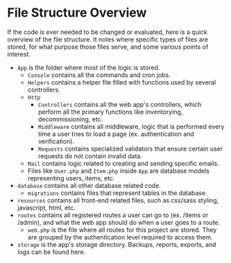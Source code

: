 # File Structure Overview

If the code is ever needed to be changed or evaluated, here is a quick overview of the file structure. It notes where specific types of files are stored, for what purpose those files serve, and some various points of interest.

* ```App``` is the folder where most of the logic is stored.
  * ```Console``` contains all the commands and cron jobs.
  * ```Helpers``` contains a helper file filled with functions used by several controllers.
  * ```Http```
    * ```Controllers``` contains all the web app's controllers, which perform all the primary functions like inventorying, decommissioning, etc.
    * ```Middleware``` contains all middleware, logic that is performed every time a user tries to load a page (ex. authentication and verification).
    * ```Requests``` contains specialized validators that ensure certain user requests do not contain invalid data.
  * ```Mail``` contains logic related to creating and sending specific emails.
  * Files like ```User.php``` and ```Item.php``` inside ```App``` are database models representing users, items, etc.
* ```database``` contains all other database related code.
  * ```migrations``` contains files that represent tables in the database.
* ```resources``` contains all front-end related files, such as css/sass styling, javascript, html, etc.
* ```routes``` contains all registered routes a user can go to (ex. /items or /admin), and what the web app should do when a user goes to a route.
  * ```web.php``` is the file where all routes for this project are stored. They are grouped by the authentication level required to access them.
* ```storage``` is the app's storage directory. Backups, reports, exports, and logs can be found here.
